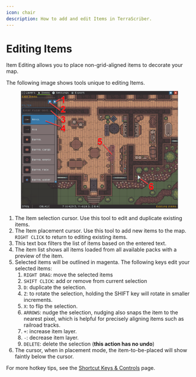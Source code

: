 ```yaml
---
icon: chair
description: How to add and edit Items in TerraScriber.
---
```


# Editing Items

Item Editing allows you to place non-grid-aligned items to decorate your map.

The following image shows tools unique to editing Items.

<figure><img src="../.gitbook/assets/edit-items.png" alt=""><figcaption></figcaption></figure>

1. The Item selection cursor. Use this tool to edit and duplicate existing items.
2. The Item placement cursor. Use this tool to add new items to the map. `RIGHT CLICK` to return to editing existing items.
3. This text box filters the list of items based on the entered text.
4. The item list shows all items loaded from all available packs with a preview of the item.
5. Selected items will be outlined in magenta. The following keys edit your selected items:
   1. `RIGHT DRAG`: move the selected items
   2. `SHIFT CLICK`: add or remove from current selection
   3. `D`: duplicate the selection.
   4. `Z`: to rotate the selection, holding the SHIFT key will rotate in smaller increments.
   5. `X`: to flip the selection.
   6. `ARROWS`: nudge the selection, nudging also snaps the item to the nearest pixel, which is helpful for precisely aligning items such as railroad tracks.
   7. `+`: increase item layer.
   8. `-`: decrease item layer.
   9. `DELETE`: delete the selection (**this action has no undo**)
6. The cursor, when in placement mode, the item-to-be-placed will show faintly below the cursor.

For more hotkey tips, see the [Shortcut Keys & Controls](../getting-started/shortcut-keys-and-controls.md) page.
